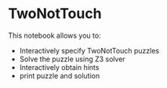 # TwoNotTouch
This notebook allows you to:
- Interactively specify TwoNotTouch puzzles
- Solve the puzzle using Z3 solver
- Interactively obtain hints
- print puzzle and solution
